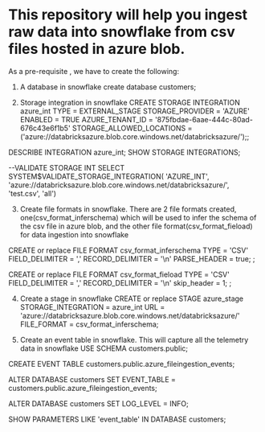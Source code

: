 # This repository will help you ingest raw data into snowflake from csv files hosted in azure blob.

As a pre-requisite , we have to create the following:
1. A database in snowflake
create database customers;

2. Storage integration in snowflake
CREATE STORAGE INTEGRATION azure_int
  TYPE = EXTERNAL_STAGE
  STORAGE_PROVIDER = 'AZURE'
  ENABLED = TRUE
  AZURE_TENANT_ID = '875fbdae-6aae-444c-80ad-676c43e6f1b5'
  STORAGE_ALLOWED_LOCATIONS = ('azure://databricksazure.blob.core.windows.net/databricksazure/');;

  DESCRIBE INTEGRATION azure_int;
  SHOW STORAGE INTEGRATIONS;
  
  --VALIDATE STORAGE INT
  SELECT
  SYSTEM$VALIDATE_STORAGE_INTEGRATION(
    'AZURE_INT',
    'azure://databricksazure.blob.core.windows.net/databricksazure/',
    'test.csv', 'all')
    
3. Create file formats in snowflake. There are 2 file formats created, one(csv_format_inferschema) which will be used to infer the schema of the csv file in azure blob, and the other file format(csv_format_fieload) for data ingestion into snowflake
   
CREATE or replace FILE FORMAT csv_format_inferschema 
  TYPE = 'CSV' 
  FIELD_DELIMITER = ',' 
  RECORD_DELIMITER = '\n' 
  PARSE_HEADER = true;
  ;

CREATE or replace FILE FORMAT csv_format_fieload 
  TYPE = 'CSV' 
  FIELD_DELIMITER = ',' 
  RECORD_DELIMITER = '\n' 
  skip_header = 1;
  ;  

4. Create a stage in snowflake
CREATE or replace STAGE azure_stage
  STORAGE_INTEGRATION = azure_int
  URL = 'azure://databricksazure.blob.core.windows.net/databricksazure/'
  FILE_FORMAT = csv_format_inferschema; 

5. Create an event table in snowflake. This will capture all the telemetry data in snowflake
USE SCHEMA customers.public;

CREATE EVENT TABLE customers.public.azure_fileingestion_events;

ALTER DATABASE customers SET EVENT_TABLE = customers.public.azure_fileingestion_events;

ALTER DATABASE customers SET LOG_LEVEL = INFO;

SHOW PARAMETERS LIKE 'event_table' IN DATABASE customers;   
 

 
